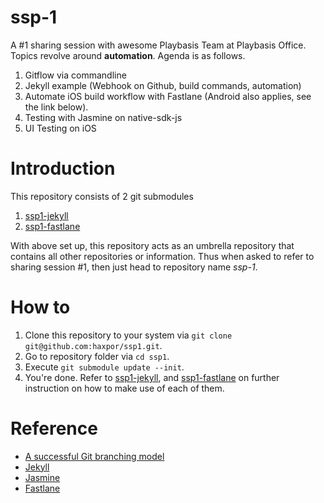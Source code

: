 # ssp-1

A #1 sharing session with awesome Playbasis Team at Playbasis Office.
Topics revolve around **automation**.
Agenda is as follows.

1. Gitflow via commandline
2. Jekyll example (Webhook on Github, build commands, automation)
3. Automate iOS build workflow with Fastlane (Android also applies, see the link below).
4. Testing with Jasmine on native-sdk-js
5. UI Testing on iOS

# Introduction

This repository consists of 2 git submodules

1. [ssp1-jekyll](https://github.com/haxpor/ssp1-jekyll)
2. [ssp1-fastlane](https://github.com/haxpor/ssp1-fastlane)

With above set up, this repository acts as an umbrella repository that contains all other repositories or information.
Thus when asked to refer to sharing session #1, then just head to repository name *ssp-1*.

# How to

1. Clone this repository to your system via `git clone git@github.com:haxpor/ssp1.git`.
2. Go to repository folder via `cd ssp1`.
3. Execute `git submodule update --init`.
4. You're done. Refer to [ssp1-jekyll](https://github.com/haxpor/ssp1-jekyll), and [ssp1-fastlane](https://github.com/haxpor/ssp1-fastlane) on further instruction on how to make use of each of them.

# Reference

* [A successful Git branching model](http://nvie.com/posts/a-successful-git-branching-model/)
* [Jekyll](http://jekyllrb.com/)
* [Jasmine](https://jasmine.github.io/)
* [Fastlane](https://fastlane.tools/)
